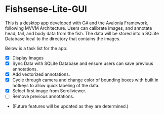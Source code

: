 # Fishsense-Lite-GUI
This is a desktop app developed with C# and the Avalonia Framework, following MVVM Architecture. Users can calibrate images, and annotate head, tail, and body data from the fish. The data will be stored into a SQLite Database local to the directory that contains the images.

Below is a task list for the app:
- [x] Display Images
- [x] Sync Data with SQLite Database and ensure users can save previous annotations.
- [x] Add vectorized annotations.
- [x] Cycle through camera and change color of bounding boxes with built in hotkeys to allow quick labeling of the data.
- [x] Select first image from Scrollviewer.
- [ ] Remove previous annotations.
- (Future features will be updated as they are determined.)
